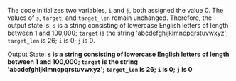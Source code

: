 The code initializes two variables, `i` and `j`, both assigned the value 0. The values of `s`, `target`, and `target_len` remain unchanged. Therefore, the output state is: `s` is a string consisting of lowercase English letters of length between 1 and 100,000; `target` is the string 'abcdefghijklmnopqrstuvwxyz'; `target_len` is 26; `i` is 0; `j` is 0.

Output State: **`s` is a string consisting of lowercase English letters of length between 1 and 100,000; `target` is the string 'abcdefghijklmnopqrstuvwxyz'; `target_len` is 26; `i` is 0; `j` is 0**